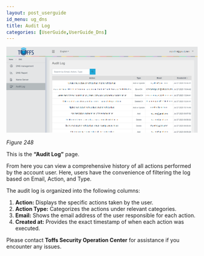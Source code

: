 ```yaml
---
layout: post_userguide
id_menu: ug_dns
title: Audit Log
categories: [UserGuide,UserGuide_Dns]
---
```


![800](/public/assets/images/userguide/dns/248.png)

*Figure 248*

This is the **“Audit Log”** page. 

From here you can view a comprehensive history of all actions performed by the account user. Here, users have the convenience of filtering the log based on Email, Action, and Type.

The audit log is organized into the following columns:

1. **Action:** Displays the specific actions taken by the user.
2. **Action Type:** Categorizes the actions under relevant categories.
3. **Email:** Shows the email address of the user responsible for each action.
4. **Created at:** Provides the exact timestamp of when each action was executed.


Please contact **Toffs Security Operation Center** for assistance if you encounter any issues.